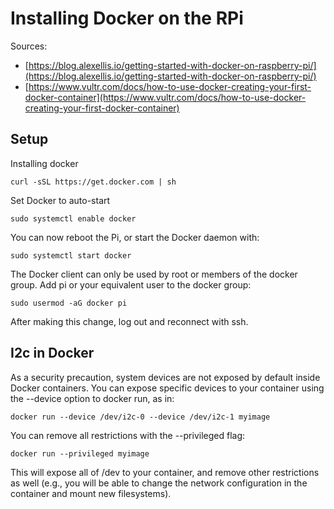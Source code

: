 # Installing Docker on the RPi

Sources:
* [https://blog.alexellis.io/getting-started-with-docker-on-raspberry-pi/](https://blog.alexellis.io/getting-started-with-docker-on-raspberry-pi/)
* [https://www.vultr.com/docs/how-to-use-docker-creating-your-first-docker-container](https://www.vultr.com/docs/how-to-use-docker-creating-your-first-docker-container)

## Setup

Installing docker
```shell
curl -sSL https://get.docker.com | sh
```

Set Docker to auto-start
```shell
sudo systemctl enable docker
```

You can now reboot the Pi, or start the Docker daemon with:
```shell
sudo systemctl start docker
```

The Docker client can only be used by root or members of the docker group. Add pi or your equivalent user to the docker group:
```shell
sudo usermod -aG docker pi
```

After making this change, log out and reconnect with ssh.

## I2c in Docker

As a security precaution, system devices are not exposed by default inside Docker containers. You can expose specific devices to your container using the --device option to docker run, as in:
```shell
docker run --device /dev/i2c-0 --device /dev/i2c-1 myimage
```

You can remove all restrictions with the --privileged flag:
```shell
docker run --privileged myimage
```

This will expose all of /dev to your container, and remove other restrictions as well (e.g., you will be able to change the network configuration in the container and mount new filesystems).
